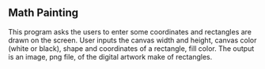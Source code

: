 ## Math Painting

This program asks the users to enter some coordinates and rectangles are drawn on the screen.
User inputs the canvas width and height, canvas color (white or black), shape and coordinates of a rectangle, fill color. 
The output is an image, png file, of the digital artwork make of rectangles. 
